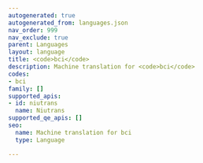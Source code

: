 ```yaml
---
autogenerated: true
autogenerated_from: languages.json
nav_order: 999
nav_exclude: true
parent: Languages
layout: language
title: <code>bci</code>
description: Machine translation for <code>bci</code>
codes:
- bci
family: []
supported_apis:
- id: niutrans
  name: Niutrans
supported_qe_apis: []
seo:
  name: Machine translation for bci
  type: Language

---
```



